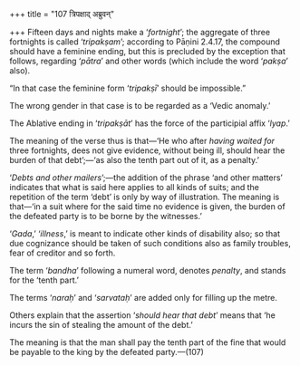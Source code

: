 +++
title = "107 त्रिपक्षाद् अब्रुवन्"

+++
Fifteen days and nights make a ‘*fortnight*’; the aggregate of three
fortnights is called ‘*tripakṣam*’; according to Pāṇini 2.4.17, the
compound should have a feminine ending, but this is precluded by the
exception that follows, regarding ‘*pātra*’ and other words (which
include the word ‘*pakṣa*’ also).

“In that case the feminine form ‘*tripakṣī*’ should be impossible.”

The wrong gender in that case is to be regarded as a ‘Vedic anomaly.’

The Ablative ending in ‘*tripakṣāt*’ has the force of the participial
affix ‘*lyap*.’

The meaning of the verse thus is that—‘He who after *having waited for*
three fortnights, dees not give evidence, without being ill, should hear
the burden of that debt’;—‘as also the tenth part out of it, as a
penalty.’

‘*Debts and other mailers*’;—the addition of the phrase ‘and other
matters’ indicates that what is said here applies to all kinds of suits;
and the repetition of the term ‘debt’ is only by way of illustration.
The meaning is that—‘in a suit where for the said time no evidence is
given, the burden of the defeated party is to be borne by the
witnesses.’

‘*Gada*,’ ‘*illness*,’ is meant to indicate other kinds of disability
also; so that due cognizance should be taken of such conditions also as
family troubles, fear of creditor and so forth.

The term ‘*bandha*’ following a numeral word, denotes *penalty*, and
stands for the ‘tenth part.’

The terms ‘*naraḥ*’ and ‘*sarvataḥ*’ are added only for filling up the
metre.

Others explain that the assertion ‘*should hear that debt*’ means that
‘he incurs the sin of stealing the amount of the debt.’

The meaning is that the man shall pay the tenth part of the fine that
would be payable to the king by the defeated party.—(107)


